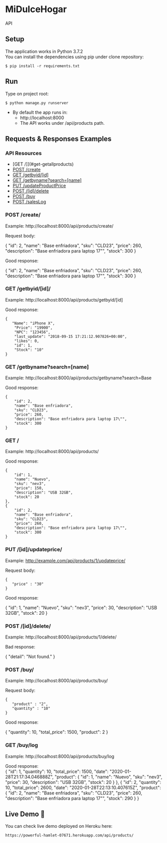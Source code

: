 # MiDulceHogar
API

Setup
-----
The application works in Python 3.7.2 <br/>
You can install the dependencies using pip under clone repository:

	$ pip install -r requirements.txt
  
  
Run
-----
Type on project root:

	$ python manage.py runserver
  
* By default the app runs in:
    * http://localhost:8000
    * The API works under /api/products path.


## Requests & Responses Examples

### API Resources

  - [GET /]](#get-getallproducts)
  - [POST /create](#post-createproduct)
  - [GET /getbyid/[id]](#get-getbyid)
  - [GET /getbyname?search=[name]](#get-getbyname)
  - [PUT /updateProductPrice](#post-updateproductprice)
  - [POST /[id]/delete](#post-deleteproduct)
  - [POST /buy](#post-buyproduct)
  - [POST /salesLog](#post-saleslog)
  
  
### POST /create/
Example: http://localhost:8000/api/products/create/

Request body:

{
    "id": 2,
    "name": "Base enfriadora",
    "sku": "CLD23",
    "price": 260,
    "description": "Base enfriadora para laptop 17\"",
    "stock": 300
}
  
 Good response: <br />
 
{
    "id": 2,
    "name": "Base enfriadora",
    "sku": "CLD23",
    "price": 260,
    "description": "Base enfriadora para laptop 17\"",
    "stock": 300
}
  

### GET /getbyid/[id]/
  
Example: http://localhost:8000/api/products/getbyid/[id]

  
 Good response: <br />
 
	{
	   "Name": "iPhone X",
	    "Price": "19900",
	    "NPC": "123456",
	    "last_update": "2018-09-15 17:21:12.907826+00:00",
	    "likes": 0,
	    "id": 1,
	    "Stock": "10"
	}
  

### GET /getbyname?search=[name]
  
Example: http://localhost:8000/api/products/getbyname?search=Base

  
 Good response: <br />
 
    {
        "id": 2,
        "name": "Base enfriadora",
        "sku": "CLD23",
        "price": 260,
        "description": "Base enfriadora para laptop 17\"",
        "stock": 300
    }
  

### GET /

Example: http://localhost:8000/api/products/

 Good response: <br />
 
    {
        "id": 1,
        "name": "Nuevo",
        "sku": "nev3",
        "price": 150,
        "description": "USB 32GB",
        "stock": 20
    },
    {
        "id": 2,
        "name": "Base enfriadora",
        "sku": "CLD23",
        "price": 260,
        "description": "Base enfriadora para laptop 17\"",
        "stock": 300
    }

### PUT /[id]/updateprice/

Example: http://example.com/api/products/1/updateprice/

Request body:

	{
	   "price" : "30"
	}
  
 Good response: <br />
 
{
    "id": 1,
    "name": "Nuevo",
    "sku": "nev3",
    "price": 30,
    "description": "USB 32GB",
    "stock": 20
}
  

### POST /[id]/delete/

Example: http://localhost:8000/api/products/1/delete/


 Bad response: <br />
 
{
    "detail": "Not found."
}



### POST /buy/
Example: http://localhost:8000/api/products/buy/

Request body:

	{
	   "product" : "2",
	   "quantity" : "10"
	}

 Good response: <br />
 
{
    "quantity": 10,
    "total_price": 1500,
    "product": 2
}


### GET /buy/log
Example: http://localhost:8000/api/products/buy/log


 Good response: <br />
 {
        "id": 1,
        "quantity": 10,
        "total_price": 1500,
        "date": "2020-01-28T21:17:34.046888Z",
        "product": {
            "id": 1,
            "name": "Nuevo",
            "sku": "nev3",
            "price": 30,
            "description": "USB 32GB",
            "stock": 20
        }
 },
 {
        "id": 2,
        "quantity": 10,
        "total_price": 2600,
        "date": "2020-01-28T22:13:10.407615Z",
        "product": {
            "id": 2,
            "name": "Base enfriadora",
            "sku": "CLD23",
            "price": 260,
            "description": "Base enfriadora para laptop 17\"",
            "stock": 290
        }
 }
 

## Live Demo 🚀
You can check live demo deployed on Heroku here:
```
https://powerful-hamlet-07671.herokuapp.com/api/products/
```
